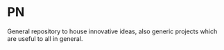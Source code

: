 # PN
General repository to house innovative ideas, also generic projects which are useful to all in general.
